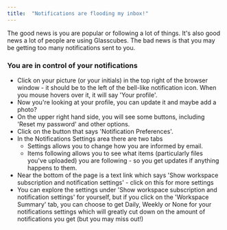 ```yaml
---
title:  "Notifications are flooding my inbox!"
---
```

The good news is you are popular or following a lot of things. It's also good news a lot of people are using Glasscubes. The bad news is that you may be getting too many notifications sent to you.

### You are in control of your notifications
* Click on your picture (or your initials) in the top right of the browser window - it should be to the left of the bell-like notification icon. When you mouse hovers over it, it will say 'Your profile'. 
* Now you're looking at your profile, you can update it and maybe add a photo?
* On the upper right hand side, you will see some buttons, including 'Reset my password' and other options. 
* Click on the button that says 'Notification Preferences'.
* In the Notifications Settings area there are two tabs
  * Settings allows you to change how you are informed by email.
  * Items following allows you to see what items (particularly files you've uploaded) you are following - so you get updates if anything happens to them.
* Near the bottom of the page is a text link which says 'Show workspace subscription and notification settings' - click on this for more settings
* You can explore the settings under 'Show workspace subscription and notification settings' for yourself, but if you click on the 'Workspace Summary' tab, you can choose to get Daily, Weekly or None for your notifications settings which will greatly cut down on the amount of notifications you get (but you may miss out!)